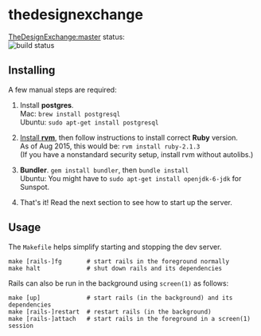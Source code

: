 thedesignexchange
=================

[TheDesignExchange:master][] status:  
![build status][]

 [TheDesignExchange:master]: https://github.com/TheDesignExchange/thedesignexchange/tree/master
 [build status]: https://travis-ci.org/TheDesignExchange/thedesignexchange.svg



Installing
----------

A few manual steps are required:

1. Install **postgres**.  
	 Mac: `brew install postgresql`  
   Ubuntu: `sudo apt-get install postgresql`

2. [Install **rvm**], then follow instructions to install correct **Ruby** version.  
   As of Aug 2015, this would be: `rvm install ruby-2.1.3`  
   (If you have a nonstandard security setup, install rvm without autolibs.)

3. **Bundler**. `gem install bundler`, then `bundle install`  
   Ubuntu: You might have to `sudo apt-get install openjdk-6-jdk` for Sunspot.

4. That's it! Read the next section to see how to start up the server.

 [install **rvm**]: https://rvm.io/rvm/install


Usage
-----

The `Makefile` helps simplify starting and stopping the dev server.

```
make [rails-]fg       # start rails in the foreground normally
make halt             # shut down rails and its dependencies
```

Rails can also be run in the background using `screen(1)` as follows:
```
make [up]             # start rails (in the background) and its dependencies
make [rails-]restart  # restart rails (in the background)
make [rails-]attach   # start rails in the foreground in a screen(1) session
```
